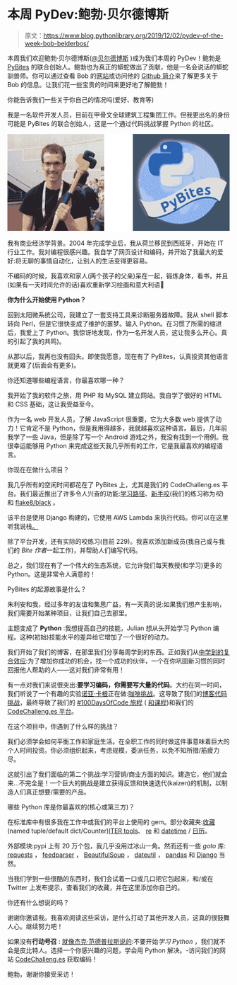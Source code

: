 # 本周 PyDev:鲍勃·贝尔德博斯

> 原文：<https://www.blog.pythonlibrary.org/2019/12/02/pydev-of-the-week-bob-belderbos/>

本周我们欢迎鲍勃·贝尔德博斯([@贝尔德博斯](https://twitter.com/bbelderbos) )成为我们本周的 PyDev！鲍勃是 [PyBites](https://pybit.es) 的联合创始人。鲍勃也为真正的蟒蛇做出了贡献，他是一名会说话的蟒蛇驯兽师。你可以通过查看 Bob 的[网站](https://bobbelderbos.com/)或访问他的 [Github 简介](https://github.com/bbelderbos)来了解更多关于 Bob 的信息。让我们花一些宝贵的时间来更好地了解鲍勃！

你能告诉我们一些关于你自己的情况吗(爱好、教育等)

我是一名软件开发人员，目前在甲骨文全球建筑工程集团工作。但我更出名的身份可能是 PyBites 的联合创始人，这是一个通过代码挑战掌握 Python 的社区。

![](img/b1d7fca7777decc563f7957e2cccd527.png)

我有商业经济学背景。2004 年完成学业后，我从荷兰移民到西班牙，开始在 IT 行业工作。我对编程很感兴趣。我自学了网页设计和编码，并开始了我最大的爱好:将无聊的事情自动化，让别人的生活变得更容易。

不编码的时候，我喜欢和家人(两个孩子的父亲)呆在一起，锻炼身体，看书，并且(如果有一天时间允许的话)喜欢重新学习绘画和意大利语🙂

**你为什么开始使用 Python？**

回到太阳微系统公司，我建立了一套支持工具来诊断服务器故障。我从 shell 脚本转向 Perl，但是它很快变成了维护的噩梦。输入 Python。在习惯了所需的缩进后，我爱上了 Python。我惊讶地发现，作为一名开发人员，这让我多么开心。真的引起了我的共鸣)。

从那以后，我再也没有回头。即使我愿意，现在有了 PyBites，认真投资其他语言就更难了(后面会有更多)。

你还知道哪些编程语言，你最喜欢哪一种？

我开始了我的软件之旅，用 PHP 和 MySQL 建立网站。我自学了很好的 HTML 和 CSS 基础，这让我受益至今。

作为一名 web 开发人员，了解 JavaScript 很重要，它为大多数 web 提供了动力！它肯定不是 Python，但是我用得越多，我就越喜欢这种语言。最后，几年前我学了一些 Java，但是除了写一个 Android 游戏之外，我没有找到一个用例。我很幸运能够用 Python 来完成这些天我几乎所有的工作，它是我最喜欢的编程语言。

你现在在做什么项目？

我几乎所有的空闲时间都花在了 PyBites 上，尤其是我们的 CodeChalleng.es 平台。我们最近推出了许多令人兴奋的功能:[学习路径](https://codechalleng.es/bites/paths)、[新手咬](https://codechalleng.es/bites/newbie)(我们的练习称为*咬*)和 [flake8/black](https://codechalleng.es/news) 。

该平台是使用 Django 构建的，它使用 AWS Lambda 来执行代码。你可以在这里听我说栈[。](https://testandcode.com/83)

除了平台开发，还有实际的咬练习(目前 229)。我喜欢添加新成员(我自己或与我们的 *Bite 作者*一起工作)，并帮助人们编写代码。

总之，我们现在有了一个伟大的生态系统，它允许我们每天教授(和学习)更多的 Python。这是非常令人满意的！

PyBites 的起源故事是什么？

朱利安和我，经过多年的友谊和集思广益，有一天真的说:如果我们想产生影响，我们需要开始某种项目，让我们自己去那里。

主题变成了 **Python** :我想提高自己的技能，Julian 想从头开始学习 Python 编程。这种(初始)技能水平的差异给它增加了一个很好的动力。

我们开始了我们的博客，在那里我们分享每周学到的东西。正如我们从[中学到的复合效应](https://www.amazon.com/dp/159315724X/?tag=pyb0f-20):为了增加你成功的机会，找一个成功的伙伴，一个在你巩固新习惯的同时回报他人帮助的人——这对我们非常有用！

有一点对我们来说很突出:**要学习编码，你需要写大量的代码**。大约在同一时间，我们听说了一个有趣的实验[诺亚·卡根](https://okdork.com)正在做:[咖啡挑战](https://fhww.files.wordpress.com/2018/07/75-noah-kagan.pdf)。这导致了我们的[博客代码挑战](https://pybit.es/pages/challenges.html)，最终导致了我们的 [#100DaysOfCode 旅程](https://pybit.es/special-100days-of-code.html) ( [和课程](https://training.talkpython.fm/courses/explore_100days_in_python/100-days-of-code-in-python))和我们的 [CodeChalleng.es 平台](https://codechalleng.es)。

在这个项目中，你遇到了什么样的挑战？

我们必须学会如何平衡工作和家庭生活。在全职工作的同时做这件事意味着巨大的个人时间投资。你必须组织起来，考虑规模，委派任务，以免不知所措/筋疲力尽。

这就引出了我们面临的第二个挑战:学习营销/商业方面的知识。建造它，他们就会来...不完全是！一个巨大的挑战是建立获得反馈和快速迭代(kaizen)的机制，以制造人们真正想要/需要的产品。

哪些 Python 库是你最喜欢的(核心或第三方)？

在标准库中有很多我在工作中或我们的平台上使用的 gem。部分收藏夹:[收藏](https://docs.python.org/3/library/collections.html)(named tuple/default dict/Counter)[ITER tools](https://docs.python.org/3.8/library/itertools.html)、 [re](https://docs.python.org/3/library/re.html) 和 [datetime](https://docs.python.org/3/library/datetime.html) / [日历](https://docs.python.org/3.8/library/calendar.html)。

外部模块:pypi 上有 20 万个包，我几乎没用过冰山一角。然而还有一些 *goto* 库: [requests](https://pypi.org/project/requests/) ， [feedparser](https://pypi.org/project/feedparser/) ， [BeautifulSoup](https://pypi.org/project/beautifulsoup4/) ， [dateutil](https://pypi.org/project/python-dateutil/) ， [pandas](https://pypi.org/project/pandas/) 和 [Django](https://pypi.org/project/Django/) 当然。

当我们学到一些很酷的东西时，我们会试着一口或几口把它包起来，和/或在 Twitter 上发布提示，查看我们的收藏，并在这里添加你自己的。

你还有什么想说的吗？

谢谢你邀请我。我喜欢阅读这些采访，是什么打动了其他开发人员，这真的很鼓舞人心。继续努力吧！

如果没有**行动号召** : [就像杰克·范德普拉斯说的](https://twitter.com/jakevdp/status/906901174728536066?lang=en):不要开始*学习 Python* ，我们就不会是皮比特人。选择一个你感兴趣的问题，学会用 Python 解决。-访问我们的网站 [CodeChalleng.es](https://codechalleng.es) 获取编码！

鲍勃，谢谢你接受采访！